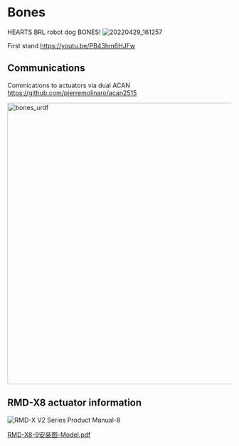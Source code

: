 # Bones
HEARTS BRL robot dog BONES!
![20220429_161257](https://user-images.githubusercontent.com/812771/185992431-d1c09ae6-4895-4ebe-a0a1-b649a68fa1d0.jpg)

First stand
https://youtu.be/PB43hm6HJFw

## Communications
Commications to actuators via dual ACAN https://github.com/pierremolinaro/acan2515

<img width="634" alt="bones_urdf" src="https://user-images.githubusercontent.com/812771/185991465-011d9432-42b7-4183-bfe5-aeac92824464.png">

## RMD-X8 actuator information
![RMD-X V2 Series Product Manual-8](https://github.com/matteocrua/Bones/assets/36966567/2c08d42d-4a0f-4656-bd92-8ef2275d17a0)

[RMD-X8-9安装图-Model.pdf](https://github.com/matteocrua/Bones/files/14643162/RMD-X8-9.-Model.pdf)
